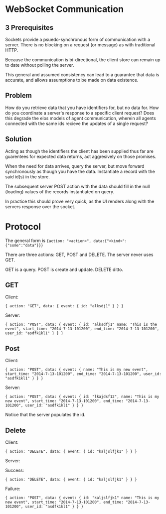 WebSocket Communication
=======================

3 Prerequisites
---------------
Sockets provide a psuedo-synchronous form of communication with a server. There is no blocking on a request (or message) as with traditional HTTP.

Because the communication is bi-directional, the client store can remain up to date without polling the server.

This general and assumed consistency can lead to a guarantee that data is accurate, and allows assumptions to be made on data existence.

Problem
-------

How do you retrieve data that you have identifiers for, but no data for. How do you coordinate a server's response to a specific client request? Does this degrade the elos models of agent communication, wherein all agents connected with the same ids recieve the updates of a single request?

Solution
--------

Acting as though the identifiers the client has been supplied thus far are guarentees for expected data returns, act aggresively on those promises.

When the need for data arrives, query the server, but move forward synchronously as though you have the data. Instantiate a record with the said id(s) in the store.

The subsequent server POST action with the data should fill in the null (loading) values of the records instantiated on query.

In practice this should prove very quick, as the UI renders along with the servers response over the socket.


Protocol
========

The general form is
    `{action: "<action>", data:{"<kind>":{"some":"data"}}}`

There are three actions: GET, POST and DELETE. The server never uses GET.

GET is a query.
POST is create and update.
DELETE ditto.



GET
---

Client:

  `{
    action: "GET",
    data: {
        event: {
            id: "alksdj1"
        }
    }
  }`

Server:

  `{
    action: "POST",
    data: {
        event: {
            id: "alksdfj1"
            name: "This is the event",
            start_time: "2014-7-13-101200",
            end_time: "2014-7-13-101200",
            user_id: "asdfk1kl1"
        }
    }
  }`

Post
----

Client:

  `{
    action: "POST",
    data: {
        event: {
            name: "This is my new event",
            start_time: "2014-7-13-101200",
            end_time: "2014-7-13-101200",
            user_id: "asdfk1kl1"
       }
    }
   }`

Server:

  `{
    action: "POST",
    data: {
        event: {
            id: "lkajdsf12",
            name: "This is my new event",
            start_time: "2014-7-13-101200",
            end_time: "2014-7-13-101200",
            user_id: "asdfk1kl1"
       }
    }
   }`

Notice that the server populates the id.

Delete
------

Client:

  `{
    action: "DELETE",
    data: {
        event: {
            id: "kaljslfjk1"
       }
    }
   }`

Server:

Success:

  `{
    action: "DELETE",
    data: {
        event: {
            id: "kaljslfjk1"
       }
    }
   }`

Failure:

  `{
    action: "POST",
    data: {
        event: {
            id: "kaljslfjk1"
            name: "This is my new event",
            start_time: "2014-7-13-101200",
            end_time: "2014-7-13-101200",
            user_id: "asdfk1kl1"
       }
    }
   }`



